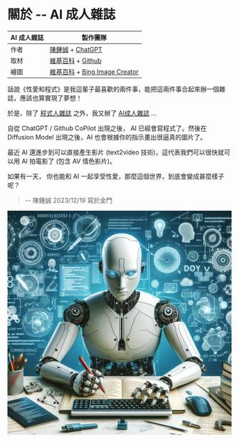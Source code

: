 # 關於 -- AI 成人雜誌

AI 成人雜誌 | 製作團隊
------------|----------------------------
作者 | [陳鍾誠] + [ChatGPT]
取材 | [維基百科] + [Github]
繪圖 | [維基百科] + [Bing Image Creator]

話說《性愛和程式》是我這輩子最喜歡的兩件事，能把這兩件事合起來辦一個雜誌，應該也算實現了夢想！

於是、除了 [程式人雜誌] 之外，我又辦了 [AI成人雜誌] ...

自從 ChatGPT / Github CoPilot 出現之後， AI 已經會寫程式了。然後在 Diffusion Model 出現之後，AI 也會根據你的指示畫出很逼真的圖片了。

最近 AI 還進步到可以直接產生影片 (text2video 技術)，這代表我們可以很快就可以用 AI 拍電影了 (包含 AV 情色影片)。

如果有一天， 你也能和 AI 一起享受性愛，那麼這個世界，到底會變成甚麼樣子呢？

> -- 陳鍾誠 2023/12/19 寫於金門

![](./img/CoverPage.jpg)


[陳鍾誠]:http://www.nqu.edu.tw/educsie/index.php?act=blog&code=list&ids=4
[ChatGPT]:https://chat.openai.com/

[維基百科]:https://www.wikipedia.org/
[Github]:https://github.com/

[Bing Image Creator]:https://www.bing.com/images/create

[程式人雜誌]:https://github.com/cccmag/programmer

[AI成人雜誌]:https://github.com/cccmag/aidult

